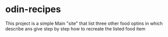 # odin-recipes
This project is a simple Main "site" that list three other food optins in which describe ans give step by step how to recreate the listed food item